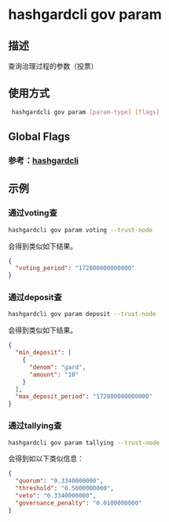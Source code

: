# hashgardcli gov param

## 描述

查询治理过程的参数（投票）

## 使用方式

```bash
 hashgardcli gov param [param-type] [flags]
```
## Global Flags

 ### 参考：[hashgardcli](../README.md)

## 示例

### 通过voting查

```bash
hashgardcli gov param voting --trust-node
```

会得到类似如下结果。

```json
{
  "voting_period": "172800000000000"
}
```

### 通过deposit查

```bash
hashgardcli gov param deposit --trust-node
```

会得到类似如下结果。

```json
{
  "min_deposit": [
    {
      "denom": "gard",
      "amount": "10"
    }
  ],
  "max_deposit_period": "172800000000000"
}
```


### 通过tallying查
```bash
hashgardcli gov param tallying --trust-node
```

会得到如以下类似信息：
```json
{
  "quorum": "0.3340000000",
  "threshold": "0.5000000000",
  "veto": "0.3340000000",
  "governance_penalty": "0.0100000000"
}
```